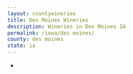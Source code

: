 ```yaml
---
layout: countywineries
title: Des Moines Wineries
description: Wineries in Des Moines IA
permalink: /iowa/des moines/
county: des moines
state: ia
---
```

-
